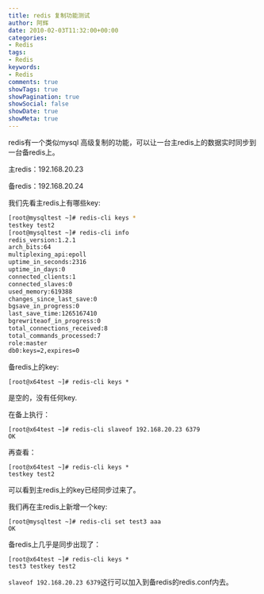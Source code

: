 ```yaml
---
title: redis 复制功能测试
author: 阿辉
date: 2010-02-03T11:32:00+00:00
categories:
- Redis
tags:
- Redis
keywords:
- Redis
comments: true
showTags: true
showPagination: true
showSocial: false
showDate: true
showMeta: true
---
```

redis有一个类似mysql 高级复制的功能，可以让一台主redis上的数据实时同步到一台备redis上。

主redis：192.168.20.23

备redis：192.168.20.24

我们先看主redis上有哪些key:
<!--more-->
```bash
[root@mysqltest ~]# redis-cli keys *   
testkey test2
[root@mysqltest ~]# redis-cli info
redis_version:1.2.1
arch_bits:64
multiplexing_api:epoll
uptime_in_seconds:2316
uptime_in_days:0
connected_clients:1
connected_slaves:0
used_memory:619388
changes_since_last_save:0
bgsave_in_progress:0
last_save_time:1265167410
bgrewriteaof_in_progress:0
total_connections_received:8
total_commands_processed:7
role:master
db0:keys=2,expires=0
```
备redis上的key:
```
[root@x64test ~]# redis-cli keys *
```
是空的，没有任何key.

在备上执行：
```
[root@x64test ~]# redis-cli slaveof 192.168.20.23 6379
OK
```
再查看：
```
[root@x64test ~]# redis-cli keys *
testkey test2
```
可以看到主redis上的key已经同步过来了。

我们再在主redis上新增一个key:
```
[root@mysqltest ~]# redis-cli set test3 aaa
OK
```
备redis上几乎是同步出现了：
```
[root@x64test ~]# redis-cli keys *
test3 testkey test2
```
`slaveof 192.168.20.23 6379`这行可以加入到备redis的redis.conf内去。